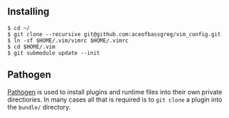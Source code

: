 ## Installing

```
$ cd ~/
$ git clone --recursive git@github.com:aceofbassgreg/vim_config.git
$ ln -sf $HOME/.vim/vimrc $HOME/.vimrc
$ cd $HOME/.vim
$ git submodule update --init
```

## Pathogen

[Pathogen](https://github.com/tpope/vim-pathogen) is used to install plugins and runtime files into their own private directiories. In many cases all that is required is to `git clone` a plugin into the `bundle/` directory. 

